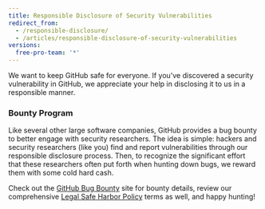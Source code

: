 ```yaml
---
title: Responsible Disclosure of Security Vulnerabilities
redirect_from:
  - /responsible-disclosure/
  - /articles/responsible-disclosure-of-security-vulnerabilities
versions:
  free-pro-team: '*'
---
```


We want to keep GitHub safe for everyone. If you've discovered a security vulnerability in GitHub, we appreciate your help in disclosing it to us in a responsible manner.

### Bounty Program

Like several other large software companies, GitHub provides a bug bounty to better engage with security researchers. The idea is simple: hackers and security researchers (like you) find and report vulnerabilities through our responsible disclosure process. Then, to recognize the significant effort that these researchers often put forth when hunting down bugs, we reward them with some cold hard cash.

Check out the [GitHub Bug Bounty](https://bounty.github.com) site for bounty details, review our comprehensive [Legal Safe Harbor Policy](/articles/github-bug-bounty-program-legal-safe-harbor) terms as well, and happy hunting!
